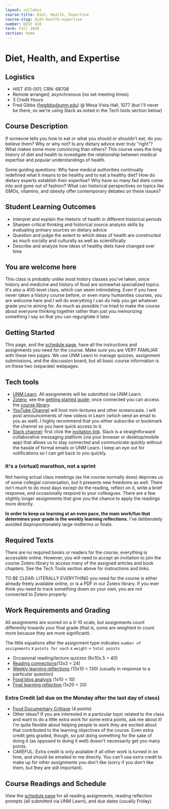 ```yaml
---
layout: syllabus
course-title: Diet, Health, Expertise
course-slug: diet-health-expertise
number: HIST 410
term: Fall 2020
section: home
---
```


# Diet, Health, and Expertise

## Logistics
- HIST 410-001; CRN: 68708
- Remote arranged; asynchronous (no set meeting times)
- 3 Credit Hours
- Fred Gibbs \([fwgibbs@unm.edu](mailto:fwgibbs@unm.edu)\) @ Mesa Vista Hall, 1077 (but I'll never be there, so we're using Slack as noted in the Tech tools section below)


## Course Description
If someone tells you how to eat or what you should or shouldn’t eat, do you believe them? Why or why not? Is any dietary advice ever truly "right"? What makes some more convincing than others? This course uses the long history of diet and health to investigate the relationship between medical expertise and popular understandings of health.

Some guiding questions: Why have medical authorities continually redefined what it means to be healthy and to eat a healthy diet? How do dietary experts establish their expertise? Why have so many fad diets come into and gone out of fashion?  What can historical perspectives on topics like GMOs, vitamins, and obesity offer contemporary debates on these issues?


## Student Learning Outcomes
* Interpret and explain the rhetoric of health in different historical periods
* Sharpen critical thinking and historical source analysis skills by evaluating primary sources on dietary advice
* Question and judge the extent to which ideas of health are constructed as much socially and culturally as well as scientifically
* Describe and analyze how ideas of healthy diets have changed over time


## You are welcome here
This class is probably unlike most history classes you've taken, since history and medicine and history of food are somewhat specialized topics. It's also a 400-level class, which can seem intimidating. Even if you have never taken a history course before, or even many humanities courses, you are welcome here and I will do everything I can do help you get whatever grade you're aiming for. As much as possible I've tried to make the course about everyone thinking together rather than just you memorizing something I say so that you can regurgitate it later.


## Getting Started
This page, and the [schedule page](schedule), have all the instructions and assignments you need for the course. Make sure you are VERY FAMILIAR with these two pages. We use UNM Learn to manage quizzes, assignment submissions, and the discussion board, but all basic course information is on these two (separate) webpages.


## Tech tools
- [UNM Learn](http://learn.unm.edu). All assignments will be submitted via UNM Learn.
- [Zotero](http://zotero.org); see the [getting started guide](http://fredgibbs.net/courses/etc/zotero); once connected you can access the [course library](https://www.zotero.org/groups/642043/diet-health-expertise-unm/library).
- [YouTube Channel](https://www.youtube.com/channel/UCt6_7arYzi4TcIIwo7TLURw) will host mini-lectures and other screencasts. I will post announcements of new videos in Learn (which send an email to you as well). I highly recommend that you either subscribe or bookmark the channel so you have quick access to it.
- [Slack channel](http://diet-health-expertise.slack.com); first click the [invitation link](https://join.slack.com/t/diet-health-expertise/shared_invite/zt-fr3dhvtx-a3KB6TvgydhGhf9p6yYlxQ). Slack is a straightforward collaborative messaging platform (via your browser or desktop/mobile app) that allows us to stay connected and communicate quickly without the hassle of formal emails or UNM Learn. I keep an eye out for notifications so I can get back to you quickly.


### It's a (virtual) marathon, not a sprint
Not having actual class meetings (as the course normally does) deprives us of some collegial conversation, but it presents new freedoms as well. There isn't much to do most days except do the reading, reflect on it, write a brief response, and occasionally respond to your colleagues. There are a few slightly longer assignments that give you the chance to apply the readings more directly.

**In order to keep us learning at an even pace, the main work/fun that determines your grade is the weekly learning reflections.** I've deliberately avoided disproportionately large midterms or finals.


## Required Texts
There are no required books or readers for the course; everything is accessible online. However, you will need to accept an invitation to join the course Zotero library to access many of the assigned articles and book chapters. See the Tech Tools section above for instructions and links.

TO BE CLEAR: LITERALLY EVERYTHING you need for the course is either already freely available online, or is a PDF in our Zotero library. If you ever think you need to track something down on your own, you are not connected to Zotero properly.



## Work Requirements and Grading
All assignments are scored on a 0-10 scale, but assignments count differently towards your final grade (that is, some are weighted to count more because they are more significant).

The little equations after the assignment type indicates `number of assignments` x `points for each` x `weight` = `total points`
- Occasional reading/lecture quizzes (8x10x.5 = 40)
- [Reading connections](reading-connections)(12x2 = 24)
- [Weekly learning reflections](learning-reflections) (13x10 = 130) (usually in response to a particular question)
- [Food blog analysis](food-blog-analysis) (1x10 = 10)
- [Final learning reflection](learning-reflections) (1x20 = 20)


### Extra Credit (all due on the Monday after the last day of class)
- [Food Documentary Critique](film-analysis) (4 points)
- Other ideas? If you are interested in a particular topic related to the class and want to do a little extra work for some extra points, ask me about it! I'm quite flexible about helping people to work they are excited about that contributed to the learning objectives of the course. Even extra credit gets graded, though, so just doing something for the sake of doing it (as opposed to doing it well) doesn't necessarily get you many points.
- CAREFUL: Extra credit is only available if all other work is turned in on time, and should be emailed to me directly. You can't use extra credit to make up for other assignments you don't like (sorry if you don't like them, but they are still important).


## Course Readings and Schedule
View the [schedule page](schedule) for all reading assignments, reading reflection prompts (all submitted via UNM Learn), and due dates (usually Friday).
